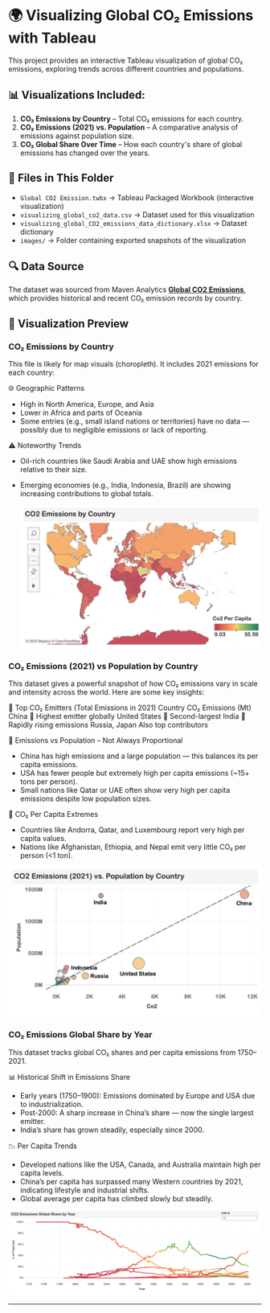 # 🌍 Visualizing Global CO₂ Emissions with Tableau

This project provides an interactive Tableau visualization of global CO₂ emissions, exploring trends across different countries and populations.  

## 📊 Visualizations Included:

1. **CO₂ Emissions by Country** – Total CO₂ emissions for each country.
2. **CO₂ Emissions (2021) vs. Population** – A comparative analysis of emissions against population size.
3. **CO₂ Global Share Over Time** – How each country's share of global emissions has changed over the years.

## 📂 Files in This Folder
- `Global CO2 Emission.twbx` → Tableau Packaged Workbook (interactive visualization)
- `visualizing_global_co2_data.csv` → Dataset used for this visualization
- `visualizing_global_CO2_emissions_data_dictionary.xlsx` → Dataset dictionary
- `images/` → Folder containing exported snapshots of the visualization

## 🔍 Data Source
The dataset was sourced from Maven Analytics **[Global CO2 Emissions](https://maven-datasets.s3.amazonaws.com/Global+CO2+Emissions/CO2+Emissions.zip)**, which provides historical and recent CO₂ emission records by country. 

## 📸 Visualization Preview

### CO₂ Emissions by Country

This file is likely for map visuals (choropleth). It includes 2021 emissions for each country:

🌐 Geographic Patterns
   - High in North America, Europe, and Asia
   - Lower in Africa and parts of Oceania
   - Some entries (e.g., small island nations or territories) have no data — possibly due to negligible emissions or lack of reporting.
     
⚠️ Noteworthy Trends
   - Oil-rich countries like Saudi Arabia and UAE show high emissions relative to their size.
   - Emerging economies (e.g., India, Indonesia, Brazil) are showing increasing contributions to global totals.

     ![CO₂ Emissions by Country](./images/CO2_Emissions_by_country.png)

### CO₂ Emissions (2021) vs Population by Country

This dataset gives a powerful snapshot of how CO₂ emissions vary in scale and intensity across the world. Here are some key insights:

🔹 Top CO₂ Emitters (Total Emissions in 2021)
Country	CO₂ Emissions (Mt)
China	           🥇 Highest emitter globally
United States	   🥈 Second-largest
India	           🥉 Rapidly rising emissions
Russia, Japan	      Also top contributors

🔹 Emissions vs Population – Not Always Proportional
   - China has high emissions and a large population — this balances its per capita emissions.
   - USA has fewer people but extremely high per capita emissions (~15+ tons per person).
   - Small nations like Qatar or UAE often show very high per capita emissions despite low population sizes.
     
🔹 CO₂ Per Capita Extremes
   - Countries like Andorra, Qatar, and Luxembourg report very high per capita values.
   - Nations like Afghanistan, Ethiopia, and Nepal emit very little CO₂ per person (<1 ton).

![CO₂ vs Population](./images/CO2_Emissions_(2021)_vs_Population_by_Country.png)

### CO₂ Emissions Global Share by Year

This dataset tracks global CO₂ shares and per capita emissions from 1750–2021.

📊 Historical Shift in Emissions Share
   - Early years (1750–1900): Emissions dominated by Europe and USA due to industrialization.
   - Post-2000: A sharp increase in China’s share — now the single largest emitter.
   - India’s share has grown steadily, especially since 2000.
     
📉 Per Capita Trends
   - Developed nations like the USA, Canada, and Australia maintain high per capita levels.
   - China’s per capita has surpassed many Western countries by 2021, indicating lifestyle and industrial shifts.
   - Global average per capita has climbed slowly but steadily.

![CO₂ Global Share](./images/CO2_Emissions_Global_Share_by_Year.png)


-----
